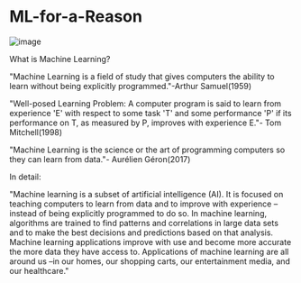 # ML-for-a-Reason
![image](https://user-images.githubusercontent.com/84079210/135276397-c80201df-04c7-435e-92e7-0afd84deb485.png)



What is Machine Learning?

"Machine Learning is a field of study that gives computers the ability to learn without being explicitly programmed."-Arthur Samuel(1959)

"Well-posed Learning Problem: A computer program is said to learn from experience 'E' with respect to some task 'T' and some performance 'P' if its performance on T, as measured by P, improves with experience E."- Tom Mitchell(1998)

"Machine Learning is the science or the art of programming computers so they can learn from data."- Aurélien Géron(2017)

In detail:

"Machine learning is a subset of artificial intelligence (AI). It is focused on teaching computers to learn from data and to improve with experience – instead of being explicitly programmed to do so. In machine learning, algorithms are trained to find patterns and correlations in large data sets and to make the best decisions and predictions based on that analysis. Machine learning applications improve with use and become more accurate the more data they have access to. Applications of machine learning are all around us –in our homes, our shopping carts, our entertainment media, and our healthcare."
